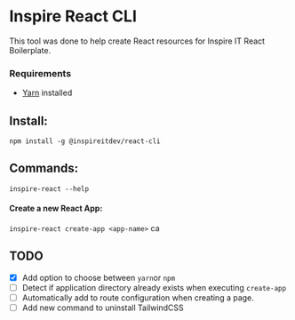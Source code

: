# Inspire React CLI

This tool was done to help create React resources for Inspire IT React Boilerplate.

### Requirements
  - [Yarn](https://yarnpkg.com/) installed

## Install:
`npm install -g @inspireitdev/react-cli`

## Commands:
`inspire-react --help`

#### Create a new React App:
`inspire-react create-app <app-name>`
ca
## TODO

- [X] Add option to choose between `yarn`or `npm`
- [ ] Detect if application directory already exists when executing `create-app`
- [ ] Automatically add to route configuration when creating a page.
- [ ] Add new command to uninstall TailwindCSS

